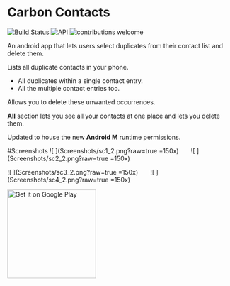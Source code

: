 Carbon Contacts
================
[![Build Status](https://travis-ci.org/abhijith0505/CarbonContacts.svg?branch=master)](https://travis-ci.org/abhijith0505/CarbonContacts)	![API](https://img.shields.io/badge/API-15-blue.svg)	![contributions welcome](https://img.shields.io/badge/contributions-welcome-orange.svg)

An android app that lets users select duplicates from their contact list and delete them.

Lists all duplicate contacts in your phone.
  - All duplicates within a single contact entry.
  - All the multiple contact entries too.
 
Allows you to delete these unwanted occurrences.

<strong>All</strong> section lets you see all your contacts at one place and lets you delete them.

Updated to house the new <strong>Android M</strong> runtime permissions.

#Screenshots
![    ](Screenshots/sc1_2.png?raw=true =150x)&nbsp;&nbsp;&nbsp;&nbsp;&nbsp;&nbsp;&nbsp;![    ](Screenshots/sc2_2.png?raw=true =150x)

![    ](Screenshots/sc3_2.png?raw=true =150x)&nbsp;&nbsp;&nbsp;&nbsp;&nbsp;&nbsp;&nbsp;![    ](Screenshots/sc4_2.png?raw=true =150x)
 

 
<a href='https://play.google.com/store/apps/details?id=abhijith.carboncontacts&utm_source=global_co&utm_medium=prtnr&utm_content=Mar2515&utm_campaign=PartBadge&pcampaignid=MKT-Other-global-all-co-prtnr-py-PartBadge-Mar2515-1'><img alt='Get it on Google Play' src='https://play.google.com/intl/en_us/badges/images/generic/en_badge_web_generic.png' width="200px"/></a>


